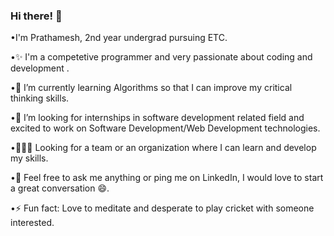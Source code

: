 ### Hi there! 👋

<!--
**PrathameshAndhare/PrathameshAndhare** is a ✨ _special_ ✨ repository because its `README.md` (this file) appears on your GitHub profile.

Here are some ideas to get you started:

- 🔭 I’m currently working on ...
- 🌱 I’m currently learning ...
- 👯 I’m looking to collaborate on ...
- 🤔 I’m looking for help with ...
- 💬 Ask me about ...
- 📫 How to reach me: ...
- 😄 Pronouns: ...
- ⚡ Fun fact: ...
-->
•I'm Prathamesh, 2nd year undergrad pursuing ETC.

•✨ I'm a competetive programmer and very passionate about coding and development .

•🌱 I’m currently learning Algorithms so that I can improve my critical thinking skills.

•👯 I’m looking for internships in software development related field and excited to work on Software Development/Web Development technologies.

•🧑‍🤝‍🧑 Looking for a team or an organization where I can learn and develop my skills.

•💬 Feel free to ask me anything or ping me on LinkedIn, I would love to start a great conversation 😄. 

•⚡ Fun fact: Love to meditate and desperate to play cricket with someone interested.

